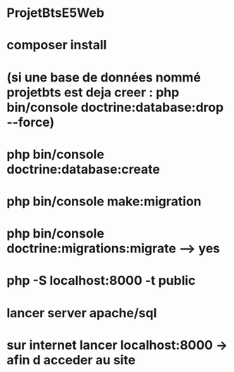 # ProjetBtsE5Web

# composer install
# (si une base de données nommé projetbts est deja creer : php bin/console doctrine:database:drop --force)
# php bin/console doctrine:database:create
# php bin/console make:migration
# php bin/console doctrine:migrations:migrate	--> yes


# php -S localhost:8000 -t public
# lancer server apache/sql
# sur internet lancer localhost:8000  -> afin d acceder au site
